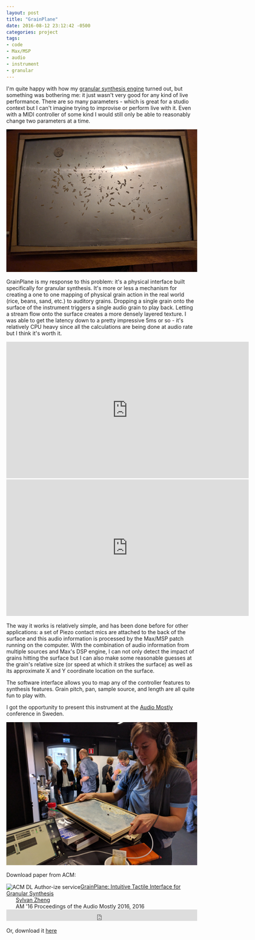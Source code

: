 ```yaml
---
layout: post
title: "GrainPlane"
date: 2016-08-12 23:12:42 -0500
categories: project
tags:
- code
- Max/MSP
- audio
- instrument
- granular
---
```


I'm quite happy with how my [granular synthesis engine](/project/2016/01/01/granular4.html) turned out, but something was bothering me: it just wasn't very good for any kind of live performance. There are so many parameters - which is great for a studio context but I can't imagine trying to improvise or perform live with it. Even with a MIDI controller of some kind I would still only be able to reasonably change two parameters at a time.

  <p><img src='/images/grainplane.jpg'></p>

GrainPlane is my response to this problem: it's a physical interface built specifically for granular synthesis. It's more or less a mechanism for creating a one to one mapping of physical grain action in the real world (rice, beans, sand, etc.) to auditory grains. Dropping a single grain onto the surface of the instrument triggers a single audio grain to play back. Letting a stream flow onto the surface creates a more densely layered texture. I was able to get the latency down to a pretty impressive 5ms or so - it's relatively CPU heavy since all the calculations are being done at audio rate but I think it's worth it. 

<iframe src="https://player.vimeo.com/video/198137599" width="640" height="360" frameborder="0" webkitallowfullscreen mozallowfullscreen allowfullscreen></iframe>

<iframe src="https://player.vimeo.com/video/198137561" width="640" height="360" frameborder="0" webkitallowfullscreen mozallowfullscreen allowfullscreen></iframe>

The way it works is relatively simple, and has been done before for other applications: a set of Piezo contact mics are attached to the back of the surface and this audio information is processed by the Max/MSP patch running on the computer. With the combination of audio information from multiple sources and Max's DSP engine, I can not only detect the impact of grains hitting the surface but I can also make some reasonable guesses at the grain's relative size (or speed at which it strikes the surface) as well as its approximate X and Y coordinate location on the surface.

The software interface allows you to map any of the controller features to synthesis features. Grain pitch, pan, sample source, and length are all quite fun to play with.

I got the opportunity to present this instrument at the [Audio Mostly](http://audiomostly.com/) conference in Sweden.

<p><img src='/images/audiomostly.jpg'></p>

Download paper from ACM:
<div class="acmdlitem" id="item2986419"><img src="http://dl.acm.org/images/oa.gif" width="25" height="25" border="0" alt="ACM DL Author-ize service" style="vertical-align:middle"/><a href="http://dl.acm.org/authorize?N27128" title="GrainPlane: Intuitive Tactile Interface for Granular Synthesis">GrainPlane: Intuitive Tactile Interface for Granular Synthesis</a><div style="margin-left:25px"><a href="http://dl.acm.org/author_page.cfm?id=99659085726" >Sylvan Zheng</a><br />AM '16 Proceedings of the Audio Mostly 2016, 2016</div></div>
<div class="acmdlstat" id ="stats2986419"><iframe src="http://dl.acm.org/authorizestats?N27128" width="100%" height="30" scrolling="no" frameborder="0">frames are not supported</iframe></div>

Or, download it [here](/docs/grainplane.pdf)
